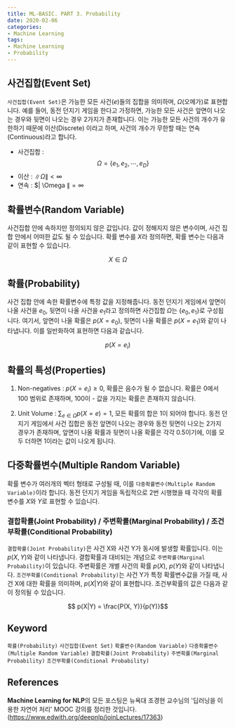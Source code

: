 ```yaml
---
title: ML-BASIC. PART 3. Probability
date: 2020-02-06
categories:
- Machine Learning
tags:
- Machine Learning
- Probability
---
```


## 사건집합(Event Set)
`사건집합(Event Set)`은 가능한 모든 사건$(e)$들의 집합을 의미하며, $\Omega$(오메가)로 표현합니다. 예를 들어, 동전 던지기 게임을 한다고 가정하면, 가능한 모든 사건은 앞면이 나오는 경우와 뒷면이 나오는 경우 2가지가 존재합니다. 이는 가능한 모든 사건의 개수가 유한하기 때문에 이산(Discrete) 이라고 하며, 사건의 개수가 무한할 때는 연속(Continuous)라고 합니다.
  * 사건집합 : $$\Omega = \{e_1, e_2, \cdots, e_D\}$$
  * 이산 : $\| \Omega \| < \infty$
  * 연속 : $\| \Omega $\| = \infty$


## 확률변수(Random Variable)
사건집합 안에 속하지만 정의되지 않은 값입니다. 값이 정해지지 않은 변수이며, 사건 집합 안에서 어떠한 값도 될 수 있습니다. 확률 변수를 $X$라 정의하면, 확률 변수는 다음과 같이 표현할 수 있습니다. 

$$X \in \Omega$$

## 확률(Probability)
사건 집합 안에 속한 확률변수에 특정 값을 지정해줍니다. 동전 던지기 게임에서 앞면이 나올 사건을 $e_0$, 뒷면이 나올 사건을 $e_1$라고 정의하면 사건집합 $\Omega$는 $\{e_0, e_1\}$로 구성됩니다. 여기서, 앞면이 나올 확률은 $p(X = e_0)$, 뒷면이 나올 확률은 $p(X = e_1)$와 같이 나타냅니다. 이를 일반화하여 표현하면
다음과 같습니다.

$$ p(X = e_i) $$

## 확률의 특성(Properties)
1. Non-negatives : $p(X=e_i) \geq 0$, 확률은 음수가 될 수 없습니다. 확률은 0에서 100 범위로 존재하며, 100이 - 값을 가지는 확률은 존재하지 않습니다.
  
2. Unit Volume : $\sum_{e \in \Omega}p(X = e) = 1$, 모든 확률의 합은 1이 되어야 합니다. 동전 던지기 게임에서 사건 집합은 동전 앞면이 나오는 경우와 동전 뒷면이 나오는 2가지 경우가 존재하며, 앞면이 나올 확률과 뒷면이 나올 확률은 각각 0.5이기에, 이를 모두 더하면 1이라는 값이 나오게 됩니다.

## 다중확률변수(Multiple Random Variable)
확률 변수가 여러개의 벡터 형태로 구성될 때, 이를 `다중확률변수(Multiple Random Variable)`이라 합니다. 동전 던지기 게임을 독립적으로 2번 시행했을 때 각각의 확률 변수를 $X$와 $Y$로 표현할 수 있습니다. 

### 결합확률(Joint Probability) / 주변확률(Marginal Probability) / 조건부확률(Conditional Probability)
`결합확률(Joint Probability)`은 사건 X와 사건 Y가 동시에 발생할 확률입니다. 이는 $p(X, Y)$와 같이 나타냅니다. 결합확률과 대비되는 개념으로 `주변확률(Marginal Probability)`이 있습니다. 주변확률은 개별 사건의 확률 $p(X)$, $p(Y)$와 같이 나타냅니다. `조건부확률(Conditional Probability)`는 사건 Y가 특정 확률변수값을 가질 때, 사건 X에 대한 확률을 의미하며, $p(X|Y)$와 같이 표현합니다. 조건부확률의 값은 다음과 같이 정의될 수 있습니다.

$$ p(X|Y) = \frac{P(X, Y)}{p(Y)}$$

## Keyword
`확률(Probability)` `사건집합(Event Set)` `확률변수(Random Variable)` `다중확률변수(Multiple Random Variable)` `결합확률(Joint Probability)` `주변확률(Marginal Probability)` `조건부확률(Conditional Probability)`

## References
**Machine Learning for NLP**의 모든 포스팅은 뉴욕대 조경현 교수님의 '딥러닝을 이용한 자연어 처리' MOOC 강의를 정리한 것입니다. (https://www.edwith.org/deepnlp/joinLectures/17363)
